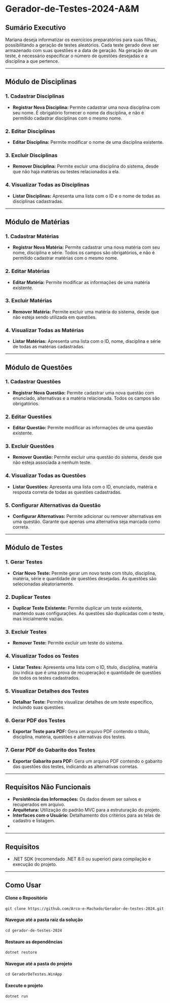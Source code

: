# Gerador-de-Testes-2024-A&M


## Sumário Executivo

Mariana deseja informatizar os exercícios preparatórios para suas filhas, possibilitando a geração de testes aleatórios. Cada teste gerado deve ser armazenado com suas questões e a data de geração. Na geração de um teste, é necessário especificar o número de questões desejadas e a disciplina a que pertence.

---

## Módulo de Disciplinas

### 1. Cadastrar Disciplinas

- **Registrar Nova Disciplina:** Permite cadastrar uma nova disciplina com seu nome. É obrigatório fornecer o nome da disciplina, e não é permitido cadastrar disciplinas com o mesmo nome.

### 2. Editar Disciplinas

- **Editar Disciplina:** Permite modificar o nome de uma disciplina existente.

### 3. Excluir Disciplinas

- **Remover Disciplina:** Permite excluir uma disciplina do sistema, desde que não haja matérias ou testes relacionados a ela.

### 4. Visualizar Todas as Disciplinas

- **Listar Disciplinas:** Apresenta uma lista com o ID e o nome de todas as disciplinas cadastradas.

---

## Módulo de Matérias

### 1. Cadastrar Matérias

- **Registrar Nova Matéria:** Permite cadastrar uma nova matéria com seu nome, disciplina e série. Todos os campos são obrigatórios, e não é permitido cadastrar matérias com o mesmo nome.

### 2. Editar Matérias

- **Editar Matéria:** Permite modificar as informações de uma matéria existente.

### 3. Excluir Matérias

- **Remover Matéria:** Permite excluir uma matéria do sistema, desde que não esteja sendo utilizada em questões.

### 4. Visualizar Todas as Matérias

- **Listar Matérias:** Apresenta uma lista com o ID, nome, disciplina e série de todas as matérias cadastradas.

---

## Módulo de Questões

### 1. Cadastrar Questões

- **Registrar Nova Questão:** Permite cadastrar uma nova questão com enunciado, alternativas e a matéria relacionada. Todos os campos são obrigatórios.

### 2. Editar Questões

- **Editar Questão:** Permite modificar as informações de uma questão existente.

### 3. Excluir Questões

- **Remover Questão:** Permite excluir uma questão do sistema, desde que não esteja associada a nenhum teste.

### 4. Visualizar Todas as Questões

- **Listar Questões:** Apresenta uma lista com o ID, enunciado, matéria e resposta correta de todas as questões cadastradas.

### 5. Configurar Alternativas da Questão

- **Configurar Alternativas:** Permite adicionar ou remover alternativas em uma questão. Garante que apenas uma alternativa seja marcada como correta.

---

## Módulo de Testes

### 1. Gerar Testes

- **Criar Novo Teste:** Permite gerar um novo teste com título, disciplina, matéria, série e quantidade de questões desejadas. As questões são selecionadas aleatoriamente.

### 2. Duplicar Testes

- **Duplicar Teste Existente:** Permite duplicar um teste existente, mantendo suas configurações. As questões são duplicadas com o teste, mas inicialmente vazias.

### 3. Excluir Testes

- **Remover Teste:** Permite excluir um teste do sistema.

### 4. Visualizar Todos os Testes

- **Listar Testes:** Apresenta uma lista com o ID, título, disciplina, matéria (ou indica que é uma prova de recuperação) e quantidade de questões de todos os testes cadastrados.

### 5. Visualizar Detalhes dos Testes

- **Detalhar Teste:** Permite visualizar detalhes de um teste específico, incluindo suas questões.

### 6. Gerar PDF dos Testes

- **Exportar Teste para PDF:** Gera um arquivo PDF contendo o título, disciplina, matéria, questões e alternativas dos testes.

### 7. Gerar PDF do Gabarito dos Testes

- **Exportar Gabarito para PDF:** Gera um arquivo PDF contendo o gabarito das questões dos testes, indicando as alternativas corretas.

---

## Requisitos Não Funcionais

- **Persistência das Informações:** Os dados devem ser salvos e recuperados em arquivo.
- **Arquitetura:** Utilização do padrão MVC para a estruturação do projeto.
- **Interfaces com o Usuário:** Detalhamento dos critérios para as telas de cadastro e listagem.
- 
---

## Requisitos

- .NET SDK (recomendado .NET 8.0 ou superior) para compilação e execução do projeto.
---
## Como Usar

#### Clone o Repositório
```
git clone https://github.com/Arco-e-Machado/Gerador-de-testes-2024.git
```

#### Navegue até a pasta raiz da solução
```
cd gerador-de-testes-2024
```

#### Restaure as dependências
```
dotnet restore
```

#### Navegue até a pasta do projeto
```
cd GeradorDeTestes.WinApp
```

#### Execute o projeto
```
dotnet run
```
